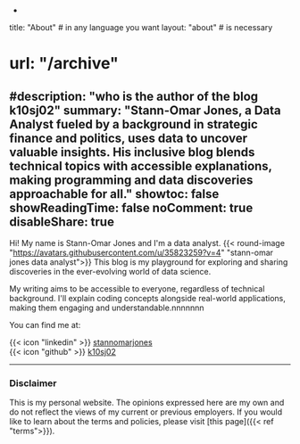 -
title: "About" # in any language you want
layout: "about" # is necessary
# url: "/archive"
#description: "who is the author of the blog k10sj02"
summary: "Stann-Omar Jones, a Data Analyst fueled by a background in strategic finance and politics, uses data to uncover valuable insights. His inclusive blog blends technical topics with accessible explanations, making programming and data discoveries approachable for all."
showtoc: false
showReadingTime: false
noComment: true
disableShare: true
---

Hi! My name is Stann-Omar Jones and I'm a data analyst. {{< round-image "https://avatars.githubusercontent.com/u/35823259?v=4" "stann-omar jones data analyst">}}
This blog is my playground for exploring and sharing discoveries in the ever-evolving world of data science.

My writing aims to be accessible to everyone, regardless of technical background. I'll explain coding concepts alongside real-world applications, making them engaging and understandable.nnnnnnn

You can find me at:

{{< icon "linkedin" >}} [stannomarjones](https://www.linkedin.com/in/stannomarjones/)  
{{< icon "github" >}} [k10sj02](https://github.com/k10sj02)

---

### Disclaimer

This is my personal website. The opinions expressed here are my own and do not reflect the views of my current or previous employers. If you would like to learn about the terms and policies, please visit [this page]({{< ref "terms">}}).
